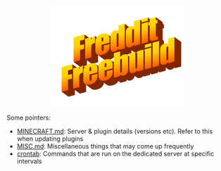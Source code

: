 <p align="center">
    <img src='assets/freddit-freebuild.png' width='300'>
</p>

Some pointers:
- [MINECRAFT.md](./MINECRAFT.md): Server & plugin details (versions etc). Refer to this when updating plugins
- [MISC.md](./docs/misc.md): Miscellaneous things that may come up frequently
- [crontab](./etc/crontab): Commands that are run on the dedicated server at specific intervals
